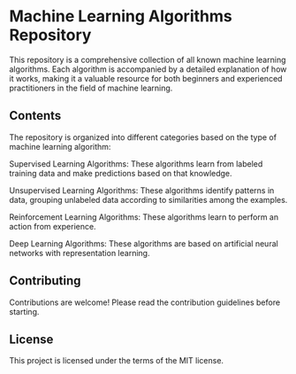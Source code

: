 # Machine Learning Algorithms Repository
This repository is a comprehensive collection of all known machine learning algorithms. Each algorithm is accompanied by a detailed explanation of how it works, making it a valuable resource for both beginners and experienced practitioners in the field of machine learning.

## Contents
The repository is organized into different categories based on the type of machine learning algorithm:

Supervised Learning Algorithms: These algorithms learn from labeled training data and make predictions based on that knowledge.

Unsupervised Learning Algorithms: These algorithms identify patterns in data, grouping unlabeled data according to similarities among the examples.

Reinforcement Learning Algorithms: These algorithms learn to perform an action from experience.

Deep Learning Algorithms: These algorithms are based on artificial neural networks with representation learning.

## Contributing
Contributions are welcome! Please read the contribution guidelines before starting.

## License
This project is licensed under the terms of the MIT license.